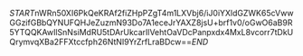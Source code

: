 $START$nWRn50XI6PkQeKRAf2fiZHpPZgT4m1LXVbj6/iJ0iYXldGZWK65cVwwGGzifGBbQYNUFQHJeZuzmN93Do7A1eceJrYAXZ8jsU+brf1v0/oGwO6aB9R5YTQQKAwIlSnNsiMdRU5tDArUkcarIlVehtOaVDcPanpxdx4MxL8vcorr7tDkUQrymvqXBa2FFXtccfph26NtNI9YrZrfLraBDcw==$END$